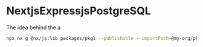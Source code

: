 # NextjsExpressjsPostgreSQL
The idea behind the a
```sh
npx nx g @nx/js:lib packages/pkg1 --publishable --importPath=@my-org/pkg1
```